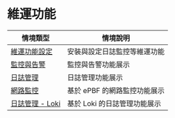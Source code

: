 # 維運功能

| 情境類型 | 情境說明 |
|---|---|
| [維運功能設定](https://github.com/CCChou/OpenShift-PoC-Scenario/blob/main/03_Operation/00_setup/README.md) | 安裝與設定日誌監控等維運功能 |
| [監控與告警](https://github.com/CCChou/OpenShift-PoC-Scenario/blob/main/03_Operation/01_monitoring/README.md) | 監控與告警功能展示 |
| [日誌管理](https://github.com/CCChou/OpenShift-PoC-Scenario/blob/main/03_Operation/02_logging/README.md) | 日誌管理功能展示 |
| [網路監控](https://github.com/CCChou/OpenShift-PoC-Scenario/blob/main/03_Operation/03_networkobservability/README.md) | 基於 ePBF 的網路監控功能展示 |
| [日誌管理 - Loki](https://github.com/CCChou/OpenShift-PoC-Scenario/blob/main/03_Operation/04_logging_loki/README.md) | 基於 Loki 的日誌管理功能展示 |
